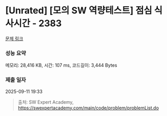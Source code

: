 # [Unrated] [모의 SW 역량테스트] 점심 식사시간 - 2383 

[문제 링크](https://swexpertacademy.com/main/code/problem/problemDetail.do?contestProbId=AV5-BEE6AK0DFAVl) 

### 성능 요약

메모리: 28,416 KB, 시간: 107 ms, 코드길이: 3,444 Bytes

### 제출 일자

2025-09-11 19:33



> 출처: SW Expert Academy, https://swexpertacademy.com/main/code/problem/problemList.do